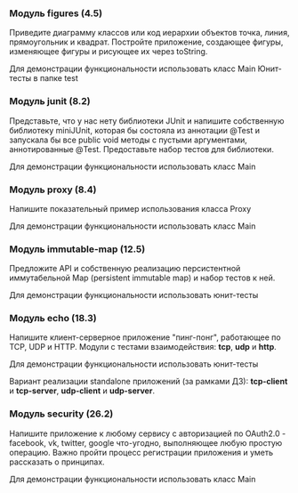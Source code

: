 ### **Модуль figures (4.5)**

Приведите диаграмму классов или код иерархии объектов точка, линия, прямоугольник и квадрат. Постройте приложение,
создающее фигуры, изменяющее фигуры и рисующее их через toString.

Для демонстрации функциональности использовать класс Main
Юнит-тесты в папке test

### **Модуль junit (8.2)**

Представьте, что у нас нету библиотеки JUnit и напишите собственную библиотеку miniJUnit, которая бы состояла из
аннотации @Test и запускала бы все public void методы c пустыми аргументами, аннотированные @Test. Предоставьте набор
тестов для библиотеки.

Для демонстрации функциональности использовать класс Main

### **Модуль proxy (8.4)**

Напишите показательный пример использования класса Proxy

Для демонстрации функциональности использовать класс Main

### **Модуль immutable-map (12.5)**

Предложите API и собственную реализацию персистентной иммутабельной Map (persistent immutable map) и набор тестов к ней.

Для демонстрации функциональности использовать юнит-тесты

### **Модуль echo (18.3)**

Напишите клиент-серверное приложение "пинг-понг", работающее по TCP, UDP и HTTP. Модули с тестами взаимодействия: **tcp**,
 **udp** и **http**.

Для демонстрации функциональности использовать юнит-тесты

Вариант реализации standalone приложений (за рамками ДЗ):
**tcp-client** и **tcp-server**, **udp-client** и **udp-server**.

### **Модуль security (26.2)**

Напишите приложение к любому сервису с авторизацией по OAuth2.0 - facebook, vk, twitter, google что-угодно, выполняющее
любую простую операцию. Важно пройти процесс регистрации приложения и уметь рассказать о принципах.

Для демонстрации функциональности использовать класс Main
